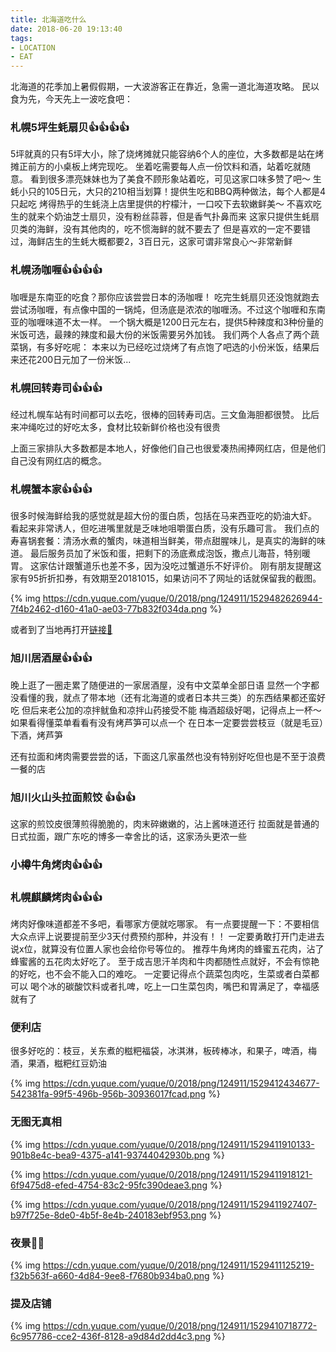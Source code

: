 ```yaml
---
title: 北海道吃什么
date: 2018-06-20 19:13:40
tags: 
- LOCATION
- EAT
---
```

北海道的花季加上暑假假期，一大波游客正在靠近，急需一道北海道攻略。
民以食为先，今天先上一波吃食吧：

### 札幌5坪生蚝扇贝👍👍👍👍
5坪就真的只有5坪大小，除了烧烤摊就只能容纳6个人的座位，大多数都是站在烤摊正前方的小桌板上烤完现吃。
坐着吃需要每人点一份饮料和酒，站着吃就随意。
看到很多漂亮妹妹也为了美食不顾形象站着吃，可见这家口味多赞了吧～
生蚝小只的105日元，大只的210相当划算！提供生吃和BBQ两种做法，每个人都是4只起吃
烤得热乎的生蚝浇上店里提供的柠檬汁，一口咬下去软嫩鲜美～
不喜欢吃生的就来个奶油芝士扇贝，没有粉丝蒜蓉，但是香气扑鼻而来
这家只提供生蚝扇贝类的海鲜，没有其他肉的，吃不惯海鲜的就不要去了
但是喜欢的一定不要错过，海鲜店生的生蚝大概都要2，3百日元，这家可谓非常良心～非常新鲜

### 札幌汤咖喱👍👍👍👍
咖喱是东南亚的吃食？那你应该尝尝日本的汤咖喱！
吃完生蚝扇贝还没饱就跑去尝试汤咖喱，有点像中国的一锅炖，但汤底是浓浓的咖喱汤。不过这个咖喱和东南亚的咖喱味道不太一样。
一个锅大概是1200日元左右，提供5种辣度和3种份量的米饭可选，最辣的辣度和最大份的米饭需要另外加钱。
我们两个人各点了两个蔬菜锅，有多好吃呢：
本来以为已经吃过烧烤了有点饱了吧选的小份米饭，结果后来还花200日元加了一份米饭...

### 札幌回转寿司👍👍👍
经过札幌车站有时间都可以去吃，很棒的回转寿司店。三文鱼海胆都很赞。
比后来冲绳吃过的好吃太多，食材比较新鲜价格也没有很贵

上面三家排队大多数都是本地人，好像他们自己也很爱凑热闹捧网红店，但是他们自己没有网红店的概念。

### 札幌蟹本家👍👍👍
很多时候海鲜给我的感觉就是超大份的蛋白质，包括在马来西亚吃的奶油大虾。
看起来非常诱人，但吃进嘴里就是乏味地咀嚼蛋白质，没有乐趣可言。
我们点的寿喜锅套餐：清汤水煮的蟹肉，味道相当鲜美，带点甜腥味儿，是真实的海鲜的味道。
最后服务员加了米饭和蛋，把剩下的汤底煮成泡饭，撒点儿海苔，特别暖胃。
这家估计跟蟹道乐也差不多，因为没吃过蟹道乐不好评价。
刚有朋友提醒这家有95折折扣券，有效期至20181015，如果访问不了网址的话就保留我的截图。

{% img https://cdn.yuque.com/yuque/0/2018/png/124911/1529482626944-7f4b2462-d160-41a0-ae03-77b832f034da.png %}

或者到了当地再打开[链接🔗](http://hokkaido.letsgojp.com/coupon/7776/) 

### 旭川居酒屋👍👍👍
晚上逛了一圈走累了随便进的一家居酒屋，没有中文菜单全部日语
显然一个字都没看懂的我，就点了带本地（还有北海道的或者日本共三类）的东西结果都还蛮好吃
但后来老公加的凉拌鱿鱼和凉拌山药接受不能
梅酒超级好喝，记得点上一杯～
如果看得懂菜单看看有没有烤芦笋可以点一个
在日本一定要尝尝枝豆（就是毛豆）下酒，烤芦笋

还有拉面和烤肉需要尝尝的话，下面这几家虽然也没有特别好吃但也是不至于浪费一餐的店

### 旭川火山头拉面煎饺 👍👍👍
这家的煎饺皮很薄煎得脆脆的，肉末碎嫩嫩的，沾上酱味道还行
拉面就是普通的日式拉面，跟广东吃的博多一幸舍比的话，这家汤头更浓一些

### 小樽牛角烤肉👍👍👍
### 札幌麒麟烤肉👍👍👍

烤肉好像味道都差不多吧，看哪家方便就吃哪家。
有一点要提醒一下：不要相信大众点评上说要提前至少3天付费预约那种，并没有！！
一定要勇敢打开门走进去说x位，就算没有位置人家也会给你号等位的。
推荐牛角烤肉的蜂蜜五花肉，沾了蜂蜜酱的五花肉太好吃了。
至于成吉思汗羊肉和牛肉都随性点就好，不会有惊艳的好吃，也不会不能入口的难吃。
一定要记得点个蔬菜包肉吃，生菜或者白菜都可以
喝个冰的碳酸饮料或者扎啤，吃上一口生菜包肉，嘴巴和胃满足了，幸福感就有了

### 便利店
很多好吃的：枝豆，关东煮的糍粑福袋，冰淇淋，板砖棒冰，和果子，啤酒，梅酒，果酒，糍粑红豆奶油

{% img https://cdn.yuque.com/yuque/0/2018/png/124911/1529412434677-542381fa-99f5-496b-956b-30936017fcad.png %}

### 无图无真相
{% img https://cdn.yuque.com/yuque/0/2018/png/124911/1529411910133-901b8e4c-bea9-4375-a141-93744042930b.png %}

{% img https://cdn.yuque.com/yuque/0/2018/png/124911/1529411918121-6f9475d8-efed-4754-83c2-95fc390deae3.png %}

{% img https://cdn.yuque.com/yuque/0/2018/png/124911/1529411927407-b97f725e-8de0-4b5f-8e4b-240183ebf953.png %}

### 夜景🌃🌃

{% img https://cdn.yuque.com/yuque/0/2018/png/124911/1529411125219-f32b563f-a660-4d84-9ee8-f7680b934ba0.png %}

### 提及店铺
{% img https://cdn.yuque.com/yuque/0/2018/png/124911/1529410718772-6c957786-cce2-436f-8128-a9d84d2dd4c3.png %}
